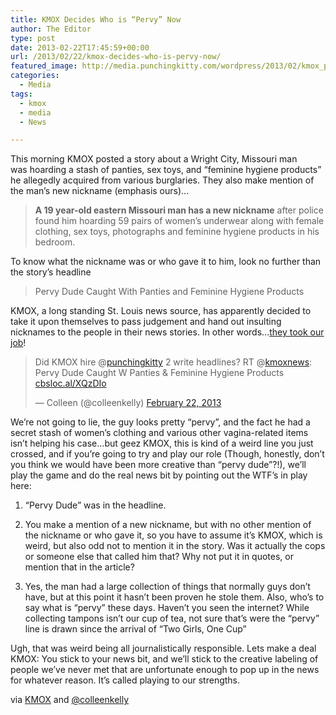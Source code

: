 ```yaml
---
title: KMOX Decides Who is “Pervy” Now
author: The Editor
type: post
date: 2013-02-22T17:45:59+00:00
url: /2013/02/22/kmox-decides-who-is-pervy-now/
featured_image: http://media.punchingkitty.com/wordpress/2013/02/kmox_pervy_dude.jpg
categories:
  - Media
tags:
  - kmox
  - media
  - News

---
```

This morning KMOX posted a story about a Wright City, Missouri man was hoarding a stash of panties, sex toys, and &#8220;feminine hygiene products&#8221; he allegedly acquired from various burglaries. They also make mention of the man&#8217;s new nickname (emphasis ours)&#8230;

> **A 19 year-old eastern Missouri man has a new nickname** after police found him hoarding 59 pairs of women’s underwear along with female clothing, sex toys, photographs and feminine hygiene products in his bedroom.

To know what the nickname was or who gave it to him, look no further than the story&#8217;s headline

> Pervy Dude Caught With Panties and Feminine Hygiene Products

KMOX, a long standing St. Louis news source, has apparently decided to take it upon themselves to pass judgement and hand out insulting nicknames to the people in their news stories. In other words&#8230;<a href="http://youtube.googleapis.com/v/768h3Tz4Qik?autoplay=1" target="_blank">they took our job</a>!

<blockquote class="twitter-tweet" width="500">
  <p>
    Did KMOX hire @<a href="https://twitter.com/punchingkitty">punchingkitty</a> 2 write headlines? RT @<a href="https://twitter.com/kmoxnews">kmoxnews</a>: Pervy Dude Caught W Panties & Feminine Hygiene Products <a href="http://t.co/9twfBTEloL" title="http://cbsloc.al/XQzDIo">cbsloc.al/XQzDIo</a>
  </p>
  
  <p>
    &mdash; Colleen (@colleenkelly) <a href="https://twitter.com/colleenkelly/status/304999779795103744">February 22, 2013</a>
  </p>
</blockquote>



We&#8217;re not going to lie, the guy looks pretty &#8220;pervy&#8221;, and the fact he had a secret stash of women&#8217;s clothing and various other vagina-related items isn&#8217;t helping his case&#8230;but geez KMOX, this is kind of a weird line you just crossed, and if you&#8217;re going to try and play our role (Though, honestly, don&#8217;t you think we would have been more creative than &#8220;pervy dude&#8221;?!), we&#8217;ll play the game and do the real news bit by pointing out the WTF&#8217;s in play here:

1. &#8220;Pervy Dude&#8221; was in the headline.

2. You make a mention of a new nickname, but with no other mention of the nickname or who gave it, so you have to assume it&#8217;s KMOX, which is weird, but also odd not to mention it in the story. Was it actually the cops or someone else that called him that? Why not put it in quotes, or mention that in the article?

3. Yes, the man had a large collection of things that normally guys don&#8217;t have, but at this point it hasn&#8217;t been proven he stole them. Also, who&#8217;s to say what is &#8220;pervy&#8221; these days. Haven&#8217;t you seen the internet? While collecting tampons isn&#8217;t our cup of tea, not sure that&#8217;s were the &#8220;pervy&#8221; line is drawn since the arrival of &#8220;Two Girls, One Cup&#8221;

Ugh, that was weird being all journalistically responsible. Lets make a deal KMOX: You stick to your news bit, and we&#8217;ll stick to the creative labeling of people we&#8217;ve never met that are unfortunate enough to pop up in the news for whatever reason. It&#8217;s called playing to our strengths.

via <a href="http://stlouis.cbslocal.com/2013/02/22/pervy-dude-caught-with-panties-and-feminine-hygiene-products/" target="_blank">KMOX</a> and <a href="https://twitter.com/colleenkelly/status/304999779795103744" target="_blank">@colleenkelly</a>